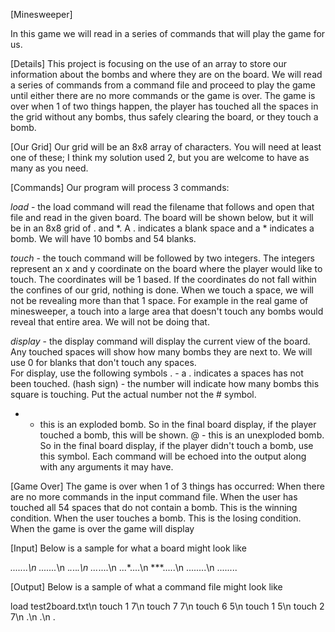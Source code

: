 [Minesweeper]

 In this game we will read in a series of commands that will play the game for us.

 

[Details]
This project is focusing on the use of an array to store our information about the bombs and where they are on the board. We will read a series of commands from a command file and proceed to play the game until either there are no more commands or the game is over. The game is over when 1 of two things happen, the player has touched all the spaces in the grid without any bombs, thus safely clearing the board, or they touch a bomb.

 

[Our Grid]
Our grid will be an 8x8 array of characters. You will need at least one of these; I think my solution used 2, but you are welcome to have as many as you need. 

[Commands]
Our program will process 3 commands:

_load_ - the load command will read the filename that follows and open that file and read in the given board.  The board will be shown below, but it will be in an 8x8 grid of . and *.  A . indicates a blank space and a * indicates a bomb.  We will have 10 bombs and 54 blanks.

_touch_ - the touch command will be followed by two integers.  The integers represent an x and y coordinate on the board where the player would like to touch.  The coordinates will be 1 based.  If the coordinates do not fall within the confines of our grid, nothing is done.  When we touch a space, we will not be revealing more than that 1 space.  For example in the real game of minesweeper, a touch into a large area that doesn't touch any bombs would reveal that entire area.  We will not be doing that.

_display_ - the display command will display the current view of the board.  Any touched spaces will show how many bombs they are next to.  We will use 0 for blanks that don't touch any spaces.  
For display, use the following symbols
. - a . indicates a spaces has not been touched.
(hash sign) - the number will indicate how many bombs this square is touching.  Put the actual number not the # symbol.
* - this is an exploded bomb.  So in the final board display, if the player touched a bomb, this will be shown.
@ - this is an unexploded bomb.  So in the final board display, if the player didn't touch a bomb, use this symbol.
Each command will be echoed into the output along with any arguments it may have.

[Game Over]
The game is over when 1 of 3 things has occurred:
   When there are no more commands in the input command file.
   When the user has touched all 54 spaces that do not contain a bomb. This is the winning condition.
   When the user touches a bomb. This is the losing condition.
   When the game is over the game will display

 

[Input]
Below is a sample for what a board might look like

*.......\n
.......*\n
.*.*..*.\n
...*....\n
...*....\n
***.....\n
........\n
........

[Output]
Below is a sample of what a command file might look like

load test2board.txt\n
touch 1 7\n
touch 7 7\n
touch 6 5\n
touch 1 5\n
touch 2 7\n
.\n
.\n
.

